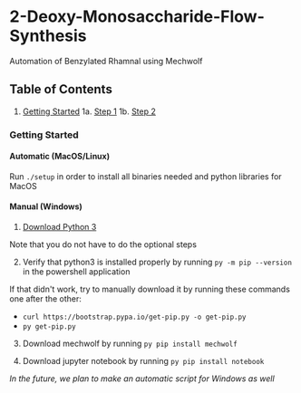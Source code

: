# 2-Deoxy-Monosaccharide-Flow-Synthesis

Automation of Benzylated Rhamnal using Mechwolf

## Table of Contents

1. [Getting Started](#getting-started)
    1a. [Step 1](#step-1)
    1b. [Step 2](#step-2)

### Getting Started

#### Automatic (MacOS/Linux)

Run `./setup` in order to install all binaries needed and python libraries for MacOS

#### Manual (Windows)

1. [Download Python 3](https://phoenixnap.com/kb/how-to-install-python-3-windows)

Note that you do not have to do the optional steps

2. Verify that python3 is installed properly by running `py -m pip --version` in the powershell application

If that didn't work, try to manually download it by running these commands one after the other:
- `curl https://bootstrap.pypa.io/get-pip.py -o get-pip.py`
- `py get-pip.py`

3. Download mechwolf by running `py pip install mechwolf`

4. Download jupyter notebook by running `py pip install notebook`

*In the future, we plan to make an automatic script for Windows as well*
